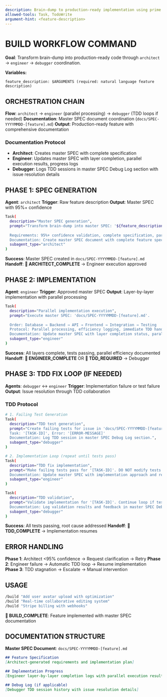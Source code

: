 ```yaml
---
description: Brain-dump to production-ready implementation using prime agent coordination
allowed-tools: Task, TodoWrite
argument-hint: <feature-description>
---
```


# BUILD WORKFLOW COMMAND

**Goal**: Transform brain-dump into production-ready code through `architect` → `engineer` → `debugger` coordination.

**Variables:**
```
feature_description: $ARGUMENTS (required: natural language feature description)
```

## ORCHESTRATION CHAIN

**Flow**: `architect` → `engineer` (parallel processing) → `debugger` (TDD loops if needed)
**Documentation**: Master SPEC document coordination (`docs/SPEC-YYYYMMDD-[feature].md`)
**Output**: Production-ready feature with comprehensive documentation

### Documentation Protocol
- **Architect**: Creates master SPEC with complete specification
- **Engineer**: Updates master SPEC with layer completion, parallel execution results, progress logs
- **Debugger**: Logs TDD sessions in master SPEC Debug Log section with issue resolution details

## PHASE 1: SPEC GENERATION

**Agent**: `architect`
**Trigger**: Raw feature description
**Output**: Master SPEC with 95%+ confidence

```bash
Task(
  description="Master SPEC generation",
  prompt="Transform brain-dump into master SPEC: '${feature_description}'. 
  
  Requirements: 95%+ confidence validation, complete specification, parallel processing plan, clear handoff protocols.
  Documentation: Create master SPEC document with complete feature specification and implementation plan.",
  subagent_type="architect"
)
```

**Success**: Master SPEC created in `docs/SPEC-YYYYMMDD-[feature].md`
**Handoff**: **🔔 ARCHITECT_COMPLETE** → Engineer execution approved

## PHASE 2: IMPLEMENTATION

**Agent**: `engineer`
**Trigger**: Approved master SPEC
**Output**: Layer-by-layer implementation with parallel processing

```bash
Task(
  description="Parallel implementation execution",
  prompt="Execute master SPEC: 'docs/SPEC-YYYYMMDD-[feature].md'.
  
  Order: Database → Backend → API → Frontend → Integration → Testing
  Protocol: Parallel processing, efficiency logging, immediate TDD handoff on failure.
  Documentation: Update master SPEC with layer completion status, parallel execution results, and progress logs.",
  subagent_type="engineer"
)
```

**Success**: All layers complete, tests passing, parallel efficiency documented
**Handoff**: **🔔 ENGINEER_COMPLETE** OR **🔔 TDD_REQUIRED** → Debugger

## PHASE 3: TDD FIX LOOP (IF NEEDED)

**Agents**: `debugger` ↔ `engineer`
**Trigger**: Implementation failure or test failure
**Output**: Issue resolution through TDD collaboration

### TDD Protocol
```bash
# 1. Failing Test Generation
Task(
  description="TDD test generation",
  prompt="Create failing tests for issue in 'docs/SPEC-YYYYMMDD-[feature].md'. 
  Task: '[TASK-ID]', Error: '[ERROR-MESSAGE]'
  Documentation: Log TDD session in master SPEC Debug Log section.",
  subagent_type="debugger"
)

# 2. Implementation Loop (repeat until tests pass)
Task(
  description="TDD fix implementation",
  prompt="Make failing tests pass for '[TASK-ID]'. DO NOT modify tests.
  Documentation: Update master SPEC with implementation approach and results.",
  subagent_type="engineer"
)

Task(
  description="TDD validation",
  prompt="Validate implementation for '[TASK-ID]'. Continue loop if tests fail.
  Documentation: Log validation results and feedback in master SPEC Debug Log.",
  subagent_type="debugger"
)
```

**Success**: All tests passing, root cause addressed
**Handoff**: **🔔 TDD_COMPLETE** → Implementation resumes

## ERROR HANDLING

**Phase 1**: Architect <95% confidence → Request clarification → Retry
**Phase 2**: Engineer failure → Automatic TDD loop → Resume implementation  
**Phase 3**: TDD stagnation → Escalate → Manual intervention

## USAGE

```bash
/build "Add user avatar upload with optimization"
/build "Real-time collaborative editing system"  
/build "Stripe billing with webhooks"
```

**🔔 BUILD_COMPLETE**: Feature implemented with master SPEC documentation

## DOCUMENTATION STRUCTURE

**Master SPEC Document**: `docs/SPEC-YYYYMMDD-[feature].md`
```markdown
## Feature Specification
[Architect-generated requirements and implementation plan]

## Implementation Progress
[Engineer layer-by-layer completion logs with parallel execution results]

## Debug Log (if applicable)
[Debugger TDD session history with issue resolution details]
```